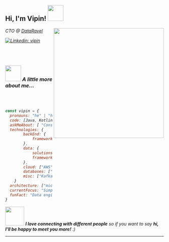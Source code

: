 <h2> Hi, I'm Vipin! <img src="https://user-images.githubusercontent.com/74038190/216120981-b9507c36-0e04-4469-8e27-c99271b45ba5.png" width="50"></h2>
<img align='right' src="https://user-images.githubusercontent.com/74038190/212749447-bfb7e725-6987-49d9-ae85-2015e3e7cc41.gif" width="350">
<p><em>CTO @ <a href="https://www.dataravel.com/">DataRavel</a>
</p>

[![Linkedin: vipin](https://img.shields.io/badge/LinkedIn-0077B5?style=for-the-badge&logo=linkedin&logoColor=white)](https://www.linkedin.com/in/vipinkumar-tiwari/)

<br><br>
### <img src="https://media.giphy.com/media/VgCDAzcKvsR6OM0uWg/giphy.gif" width="50"> A little more about me... 
<br><br>

```javascript
const vipin = {
  pronouns: "he" | "him",
  code: [Java, Kotlin, Python, Go, Scala],
  askMeAbout: [ "Consensus Algorithm", "Concurrency", "Lakehouse", "Governance"],
  technologies: {
        backEnd: {
            framework: ["Spring", "Play", "ktor", "Flask", "Express"],
        },
        data: {
            solutions: ["Databricks", "EMR", "Airflow", "DBT"],
            framework: ["Spark", "Flink"]
        },
        cloud: ["AWS", "AliCloud", "GCP"],
        databases: ["Postgres", "MySql", "Cassandra", "Mongo", "Neo4J"],
        misc: ["Kafka", "MQTT", "Elastic", "Kubernetes", "Kong"]
    }
  architecture: ["microservices", "data-mesh", "event-driven"],
  currentFocus: "Simplifying Data Infrastructure",
  funFact: "Data engineers have been known to “scrape” the internet for new data sources"
}
```

<img src="https://media.giphy.com/media/LnQjpWaON8nhr21vNW/giphy.gif" width="60"> <em><b>I love connecting with different people</b> so if you want to say <b>hi, I'll be happy to meet you more!</b> :)</em>

---
